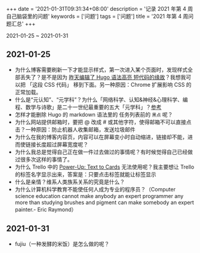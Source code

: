 +++
date = '2021-01-31T09:31:34+08:00'
description = '记录 2021 年第 4 周自己脑袋里的问题'
keywords = ['问题']
tags = ['问题']
title = '2021 年第 4 周问题汇总'
+++

2021-01-25 ~ 2021-01-31

## 2021-01-25

- 为什么博客需要刷新一下才能显示样式，第一次进入某个页面时，发现样式全部丢失了？是不是因为 [昨天编辑了 Hugo 语法高亮 短代码的缘故][]？我想我可以把 「这段 CSS 代码」 移到下面。另一种原因：Chrome 扩展影响 CSS 的正常加载。
- 什么是“元认知”、“元学科”？为什么「网络科学、认知&神经&心理科学、编程、数学与诗歌」是二十一世纪最重要的五大「元学科」？[参考][]
- 怎样才能删除 Hugo 的 markdown 语法里的 任务列表前的 `黑点` 呢？
- 为什么网站提供邮箱时，要把 @ 改成 # 或其他字符，使得邮箱不可以直接点击？一种原因：防止机器人收集邮箱，发送垃圾邮件
- 为什么在我的博客内容页，内容可以在屏幕变小时自动缩进，链接却不能，进而使链接长度超过屏幕宽度呢？
- 为什么我总是觉得自己正在做一件过去做过的事情呢？有时候觉得自己已经做过很多次这样的事情了。
- 为什么 Trello 中的 [Power-Up: Text to Cards][] 无法使用呢？我主要想让 Trello 的标签名字显示出来，答案是：只要点击标签就能让标签显示
- 什么是亲情？维系人类族系关系的究竟是什么？
- 为什么计算机科学教育不能使任何人成为专业的程序员？（Computer science education cannot make anybody an expert programmer any more than studying brushes and pigment can make somebody an expert painter.- Eric Raymond）

## 2021-01-31

- fujiu（一种发酵的米饭）是怎么做的呢？

[昨天编辑了 Hugo 语法高亮 短代码的缘故]: https://github.com/tianheg/blog/compare/1bed2bcf1a4270fcf4f9382b0d4151d14e9ebac1...main
[参考]: https://www.yangzhiping.com/psy/openmintalk.html
[Power-Up: Text to Cards]: https://trello.com/power-ups/5e14aa34ce4580518945bf9b/text-to-cards
